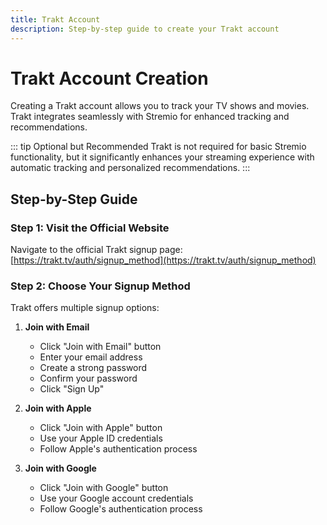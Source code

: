 ```yaml
---
title: Trakt Account
description: Step-by-step guide to create your Trakt account
---
```


# Trakt Account Creation

Creating a Trakt account allows you to track your TV shows and movies. Trakt integrates seamlessly with Stremio for enhanced tracking and recommendations.

::: tip Optional but Recommended
Trakt is not required for basic Stremio functionality, but it significantly enhances your streaming experience with automatic tracking and personalized recommendations.
:::

## Step-by-Step Guide

### Step 1: Visit the Official Website

Navigate to the official Trakt signup page: [https://trakt.tv/auth/signup_method](https://trakt.tv/auth/signup_method)

### Step 2: Choose Your Signup Method

Trakt offers multiple signup options:

1. **Join with Email**
   - Click "Join with Email" button
   - Enter your email address
   - Create a strong password
   - Confirm your password
   - Click "Sign Up"

2. **Join with Apple**
   - Click "Join with Apple" button
   - Use your Apple ID credentials
   - Follow Apple's authentication process

3. **Join with Google**
   - Click "Join with Google" button
   - Use your Google account credentials
   - Follow Google's authentication process
